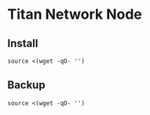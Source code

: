 #  Titan Network Node

## Install
```
source <(wget -qO- '')
```

## Backup
```
source <(wget -qO- '')
```
